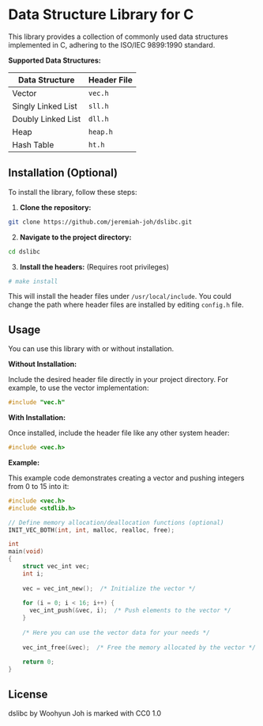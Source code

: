 Data Structure Library for C
============================

This library provides a collection of commonly used data structures implemented
in C, adhering to the ISO/IEC 9899:1990 standard.

**Supported Data Structures:**

| Data Structure     | Header File |
|--------------------|-------------|
| Vector             | `vec.h`     |
| Singly Linked List | `sll.h`     |
| Doubly Linked List | `dll.h`     |
| Heap               | `heap.h`    |
| Hash Table         | `ht.h`      |

Installation (Optional)
-----------------------

To install the library, follow these steps:

1.  **Clone the repository:**

```sh
git clone https://github.com/jeremiah-joh/dslibc.git
```

2.  **Navigate to the project directory:**

```sh
cd dslibc
```

3.  **Install the headers:** (Requires root privileges)

```sh
# make install
```

This will install the header files under `/usr/local/include`.
You could change the path where header files are installed by editing `config.h`
file.

Usage
-----

You can use this library with or without installation.

**Without Installation:**

Include the desired header file directly in your project directory.
For example, to use the vector implementation:

```c
#include "vec.h"
```

**With Installation:**

Once installed, include the header file like any other system header:

```c
#include <vec.h>
```

**Example:**

This example code demonstrates creating a vector and pushing integers from 0 to
15 into it:

```c
#include <vec.h>
#include <stdlib.h>

// Define memory allocation/deallocation functions (optional)
INIT_VEC_BOTH(int, int, malloc, realloc, free);

int
main(void)
{
    struct vec_int vec;
    int i;
    
    vec = vec_int_new();  /* Initialize the vector */
    
    for (i = 0; i < 16; i++) {
      vec_int_push(&vec, i);  /* Push elements to the vector */
    }
    
    /* Here you can use the vector data for your needs */
    
    vec_int_free(&vec);  /* Free the memory allocated by the vector */
    
    return 0;
}
```

License
-------

dslibc by Woohyun Joh is marked with CC0 1.0
